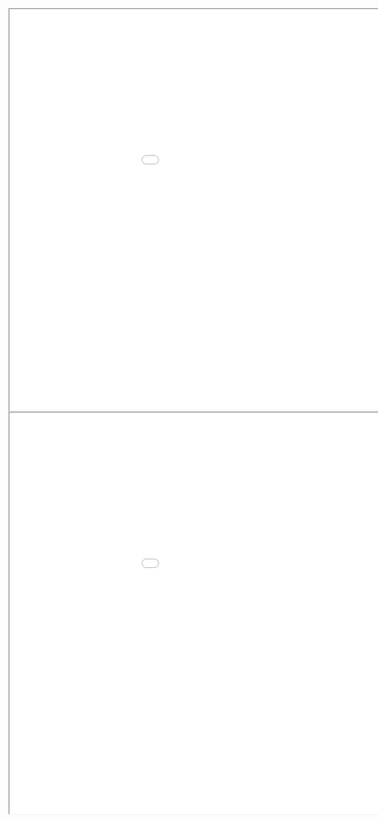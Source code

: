 <style scoped>
p       { text-align: center; }
iframe  { width: 297mm; height: 210mm; overflow: hidden; }
</style>

<p>
<iframe src="cryptoparty-privacycafe-menu-cover-en.web.svg"></iframe>
<iframe src="cryptoparty-privacycafe-menu-inside-en.web.svg"></iframe>
</p>
